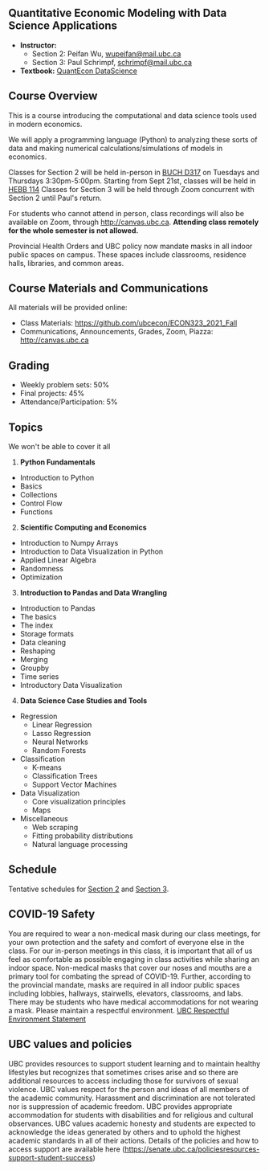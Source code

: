 
## Quantitative Economic Modeling with Data Science Applications

- **Instructor:**
  - Section 2: Peifan Wu, wupeifan@mail.ubc.ca
  - Section 3: Paul Schrimpf, schrimpf@mail.ubc.ca
- **Textbook:** [QuantEcon DataScience](https://datascience.quantecon.org/)


## Course Overview
This is a course introducing the computational and data science tools used in modern economics.

We will apply a programming language (Python) to analyzing these sorts of
data and making numerical calculations/simulations of models in economics.

Classes for Section 2 will be held in-person in [BUCH
D317](https://ssc.adm.ubc.ca/classroomservices/function/viewlocation?userEvent=ShowLocation&buildingID=BUCH&roomID=D317)
on Tuesdays and Thursdays 3:30pm-5:00pm.
Starting from Sept 21st, classes will be held in [HEBB 114](https://ssc.adm.ubc.ca/classroomservices/function/viewlocation?userEvent=ShowLocation&buildingID=HEBB&roomID=114)
Classes for Section 3 will be held through Zoom concurrent with Section 2 until Paul's return.

For students who cannot
attend in person, class recordings will also be available on Zoom, through
http://canvas.ubc.ca. **Attending class remotely for the whole semester is not allowed.**

Provincial Health Orders and UBC policy now mandate masks in all
indoor public spaces on campus. These spaces include classrooms,
residence halls, libraries, and common areas.

## Course Materials and Communications

All materials will be provided online:
- Class Materials: https://github.com/ubcecon/ECON323_2021_Fall
- Communications, Announcements, Grades, Zoom, Piazza: http://canvas.ubc.ca

## Grading

- Weekly problem sets: 50%
- Final projects: 45%
- Attendance/Participation: 5%

## Topics

We won't be able to cover it all

1. **Python Fundamentals**
  * Introduction to Python
  * Basics
  * Collections
  * Control Flow
  * Functions
2. **Scientific Computing and Economics**
  * Introduction to Numpy Arrays
  * Introduction to Data Visualization in Python
  * Applied Linear Algebra
  * Randomness
  * Optimization
3. **Introduction to Pandas and Data Wrangling**
  * Introduction to Pandas
  * The basics
  * The index
  * Storage formats
  * Data cleaning
  * Reshaping
  * Merging
  * Groupby
  * Time series
  * Introductory Data Visualization

4. **Data Science Case Studies and Tools**

  * Regression
    * Linear Regression
    * Lasso Regression
    * Neural Networks
    * Random Forests
  * Classification
    * K-means
    * Classification Trees
    * Support Vector Machines
  * Data Visualization
    * Core visualization principles
    * Maps
  * Miscellaneous
    * Web scraping
    * Fitting probability distributions
    * Natural language processing

## Schedule

Tentative schedules for [Section 2](schedule2.md) and [Section 3](schedule3.md).

## COVID-19 Safety

You are required to wear a non-medical mask during our class meetings, for your own protection and the safety and comfort of everyone else in the class. For our in-person meetings in this class, it is important that all of us feel as comfortable as possible engaging in class activities while sharing an indoor space. Non-medical masks that cover our noses and mouths are a primary tool for combating the spread of COVID-19. Further, according to the provincial mandate, masks are required in all indoor public spaces including lobbies, hallways, stairwells, elevators, classrooms, and labs. There may be students who have medical accommodations for not wearing a mask. Please maintain a respectful environment. [UBC Respectful Environment Statement](https://hr.ubc.ca/working-ubc/respectful-environment)

## UBC values and policies

UBC provides resources to support student learning and to maintain healthy lifestyles but recognizes that sometimes crises arise and so there are additional resources to access including those for survivors of sexual violence. UBC values respect for the person and ideas of all members of the academic community. Harassment and discrimination are not tolerated nor is suppression of academic freedom. UBC provides appropriate accommodation for students with disabilities and for religious and cultural observances. UBC values academic honesty and students are expected to acknowledge the ideas generated by others and to uphold the highest academic standards in all of their actions. Details of the policies and how to access support are available here (https://senate.ubc.ca/policiesresources-support-student-success)
